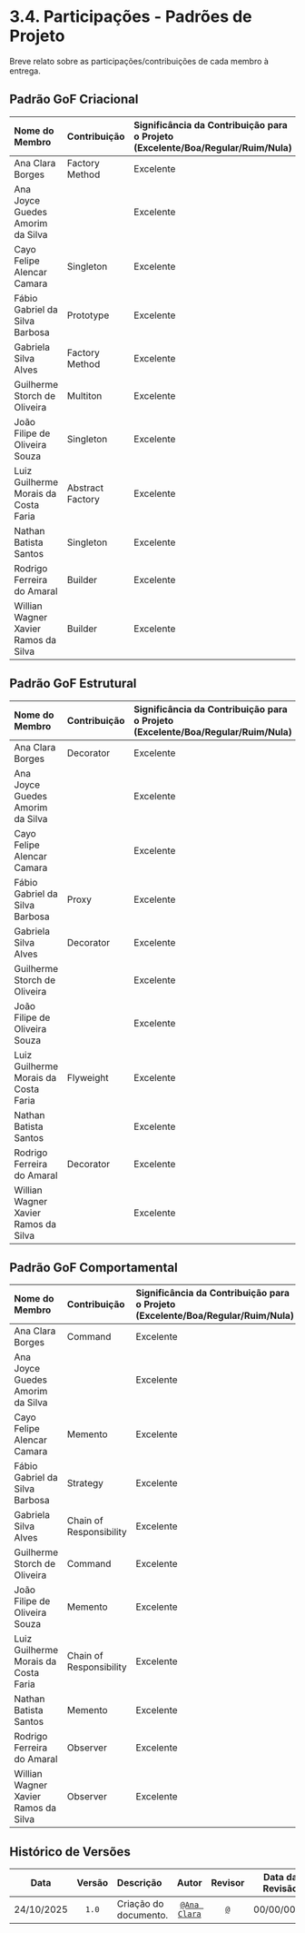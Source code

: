 # 3.4. Participações - Padrões de Projeto

Breve relato sobre as participações/contribuições de cada membro à entrega.

## Padrão GoF Criacional

| Nome do Membro | Contribuição | Significância da Contribuição para o Projeto (Excelente/Boa/Regular/Ruim/Nula) | Comprobatórios Claros (com link) |
| :--- | :--- | :--- | :--- |
| Ana Clara Borges | Factory Method | Excelente | [Factory Method](https://unbarqdsw2025-2-turma01.github.io/2025.2-T01-G7_PodePedirFCTE_Entrega_03/#/PadroesDeProjeto/Criacionais/FactoryMethod?id=quadro-de-participa%C3%A7%C3%B5es)|
| Ana Joyce Guedes Amorim da Silva | | Excelente | |
| Cayo Felipe Alencar Camara | Singleton |  Excelente| [Singleton](https://unbarqdsw2025-2-turma01.github.io/2025.2-T01-G7_PodePedirFCTE_Entrega_03/#/PadroesDeProjeto/Criacionais/3.1.1.Singleton?id=quadro-de-participa%c3%a7%c3%b5es) |
| Fábio Gabriel da Silva Barbosa | Prototype | Excelente | [Prototype](https://unbarqdsw2025-2-turma01.github.io/2025.2-T01-G7_PodePedirFCTE_Entrega_03/#/PadroesDeProjeto/Criacionais/3.1.4.Prototype?id=quadro-de-participa%c3%a7%c3%b5es) |
| Gabriela Silva Alves | Factory Method | Excelente | [Factory Method](https://unbarqdsw2025-2-turma01.github.io/2025.2-T01-G7_PodePedirFCTE_Entrega_03/#/PadroesDeProjeto/Criacionais/FactoryMethod?id=quadro-de-participa%C3%A7%C3%B5es)|
| Guilherme Storch de Oliveira | Multiton | Excelente | [Multiton](https://unbarqdsw2025-2-turma01.github.io/2025.2-T01-G7_PodePedirFCTE_Entrega_03/#/PadroesDeProjeto/Criacionais/3.1.6.Multiton?id=quadro-de-participa%c3%a7%c3%b5es) |
| João Filipe de Oliveira Souza |Singleton |  Excelente| [Singleton](https://unbarqdsw2025-2-turma01.github.io/2025.2-T01-G7_PodePedirFCTE_Entrega_03/#/PadroesDeProjeto/Criacionais/3.1.1.Singleton?id=quadro-de-participa%c3%a7%c3%b5es) |
| Luiz Guilherme Morais da Costa Faria | Abstract Factory | Excelente | [Abstract Factory](https://unbarqdsw2025-2-turma01.github.io/2025.2-T01-G7_PodePedirFCTE_Entrega_03/#/PadroesDeProjeto/Criacionais/3.1.1.AbstractFactory?id=quadro-de-participa%c3%a7%c3%b5es) |
| Nathan Batista Santos | Singleton |  Excelente| [Singleton](https://unbarqdsw2025-2-turma01.github.io/2025.2-T01-G7_PodePedirFCTE_Entrega_03/#/PadroesDeProjeto/Criacionais/3.1.1.Singleton?id=quadro-de-participa%c3%a7%c3%b5es) |
| Rodrigo Ferreira do Amaral | Builder | Excelente  | [Builder](https://unbarqdsw2025-2-turma01.github.io/2025.2-T01-G7_PodePedirFCTE_Entrega_03/#/PadroesDeProjeto/Criacionais/Builder?id=quadro-de-participa%c3%a7%c3%b5es) |
| Willian Wagner Xavier Ramos da Silva | Builder | Excelente  | [Builder](https://unbarqdsw2025-2-turma01.github.io/2025.2-T01-G7_PodePedirFCTE_Entrega_03/#/PadroesDeProjeto/Criacionais/Builder?id=quadro-de-participa%c3%a7%c3%b5es) |


## Padrão GoF Estrutural

| Nome do Membro | Contribuição | Significância da Contribuição para o Projeto (Excelente/Boa/Regular/Ruim/Nula) | Comprobatórios Claros (com link) |
| :--- | :--- | :--- | :--- |
| Ana Clara Borges | Decorator | Excelente  | [Decorator](https://unbarqdsw2025-2-turma01.github.io/2025.2-T01-G7_PodePedirFCTE_Entrega_03/#/PadroesDeProjeto/Estruturais/Decorator?id=quadro-de-participa%c3%a7%c3%b5es)|
| Ana Joyce Guedes Amorim da Silva | | Excelente  | |
| Cayo Felipe Alencar Camara | | Excelente  | |
| Fábio Gabriel da Silva Barbosa | Proxy | Excelente  | [Proxy](https://unbarqdsw2025-2-turma01.github.io/2025.2-T01-G7_PodePedirFCTE_Entrega_03/#/PadroesDeProjeto/Estruturais/Proxy?id=quadro-de-participa%c3%a7%c3%b5es) |
| Gabriela Silva Alves | Decorator | Excelente  | [Decorator](https://unbarqdsw2025-2-turma01.github.io/2025.2-T01-G7_PodePedirFCTE_Entrega_03/#/PadroesDeProjeto/Estruturais/Decorator?id=quadro-de-participa%c3%a7%c3%b5es)|
| Guilherme Storch de Oliveira | | Excelente  | |
| João Filipe de Oliveira Souza | | Excelente  | |
| Luiz Guilherme Morais da Costa Faria | Flyweight | Excelente  | [Flyweight](https://unbarqdsw2025-2-turma01.github.io/2025.2-T01-G7_PodePedirFCTE_Entrega_03/#/PadroesDeProjeto/Estruturais/3.2.6.Flyweight?id=quadro-de-participa%c3%a7%c3%b5es) |
| Nathan Batista Santos | | Excelente  | |
| Rodrigo Ferreira do Amaral |Decorator | Excelente  | [Decorator](https://unbarqdsw2025-2-turma01.github.io/2025.2-T01-G7_PodePedirFCTE_Entrega_03/#/PadroesDeProjeto/Estruturais/Decorator?id=quadro-de-participa%c3%a7%c3%b5es)|
| Willian Wagner Xavier Ramos da Silva | | Excelente  | |


## Padrão GoF Comportamental

| Nome do Membro | Contribuição | Significância da Contribuição para o Projeto (Excelente/Boa/Regular/Ruim/Nula) | Comprobatórios Claros (com link) |
| :--- | :--- | :--- | :--- |
| Ana Clara Borges | Command | Excelente  | [Command](https://unbarqdsw2025-2-turma01.github.io/2025.2-T01-G7_PodePedirFCTE_Entrega_03/#/PadroesDeProjeto/Comportamentais/3.3.1.Command?id=quadro-de-participa%c3%a7%c3%b5es) |
| Ana Joyce Guedes Amorim da Silva | | Excelente  | |
| Cayo Felipe Alencar Camara | Memento | Excelente  | [Memento](https://unbarqdsw2025-2-turma01.github.io/2025.2-T01-G7_PodePedirFCTE_Entrega_03/#/PadroesDeProjeto/Comportamentais/3.3.1.Memento?id=quadro-de-participa%c3%a7%c3%b5es) |
| Fábio Gabriel da Silva Barbosa | Strategy | Excelente  | [Strategy](https://unbarqdsw2025-2-turma01.github.io/2025.2-T01-G7_PodePedirFCTE_Entrega_03/#/PadroesDeProjeto/Comportamentais/3.3.6.Strategy?id=quadro-de-participa%c3%a7%c3%b5es) |
| Gabriela Silva Alves | Chain of Responsibility | Excelente  | [Chain of Responsibility](https://unbarqdsw2025-2-turma01.github.io/2025.2-T01-G7_PodePedirFCTE_Entrega_03/#/PadroesDeProjeto/Comportamentais/3.3.10ChainOfResponsibility?id=quadro-de-participa%c3%a7%c3%b5es) |
| Guilherme Storch de Oliveira | Command | Excelente  | [Command](https://unbarqdsw2025-2-turma01.github.io/2025.2-T01-G7_PodePedirFCTE_Entrega_03/#/PadroesDeProjeto/Comportamentais/3.3.1.Command?id=quadro-de-participa%c3%a7%c3%b5es) |
| João Filipe de Oliveira Souza | Memento | Excelente  | [Memento](https://unbarqdsw2025-2-turma01.github.io/2025.2-T01-G7_PodePedirFCTE_Entrega_03/#/PadroesDeProjeto/Comportamentais/3.3.1.Memento?id=quadro-de-participa%c3%a7%c3%b5es) |
| Luiz Guilherme Morais da Costa Faria | Chain of Responsibility | Excelente  | [Chain of Responsibility](https://unbarqdsw2025-2-turma01.github.io/2025.2-T01-G7_PodePedirFCTE_Entrega_03/#/PadroesDeProjeto/Comportamentais/3.3.10ChainOfResponsibility?id=quadro-de-participa%c3%a7%c3%b5es) |
| Nathan Batista Santos | Memento | Excelente  | [Memento](https://unbarqdsw2025-2-turma01.github.io/2025.2-T01-G7_PodePedirFCTE_Entrega_03/#/PadroesDeProjeto/Comportamentais/3.3.1.Memento?id=quadro-de-participa%c3%a7%c3%b5es) |
| Rodrigo Ferreira do Amaral | Observer | Excelente  | [Observer](https://unbarqdsw2025-2-turma01.github.io/2025.2-T01-G7_PodePedirFCTE_Entrega_03/#/PadroesDeProjeto/Comportamentais/Observer?id=quadro-de-participa%c3%a7%c3%b5es) |
| Willian Wagner Xavier Ramos da Silva | Observer | Excelente  | [Observer](https://unbarqdsw2025-2-turma01.github.io/2025.2-T01-G7_PodePedirFCTE_Entrega_03/#/PadroesDeProjeto/Comportamentais/Observer?id=quadro-de-participa%c3%a7%c3%b5es) |

## Histórico de Versões

| **Data**       | **Versão** | **Descrição**                         | **Autor**                                      | **Revisor**                                      | **Data da Revisão** |
| :--------: | :----: | :-------------------------------- | :----------------------------------------: | :----------------------------------------: | :-------------: |
| 24/10/2025 |  `1.0`   | Criação do documento. | [`@Ana Clara`](https://github.com/anabborges) | [`@`](https://github.com/) |  00/00/0000    |